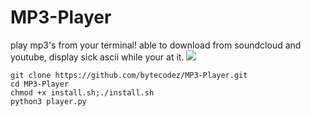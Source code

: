 # MP3-Player
play mp3's from your terminal! able to download from soundcloud and youtube, display sick ascii while your at it.
![](https://gcdnb.pbrd.co/images/n1QbpKP9crFi.png?o=1)

```
git clone https://github.com/bytecodez/MP3-Player.git
cd MP3-Player
chmod +x install.sh;./install.sh
python3 player.py
```
